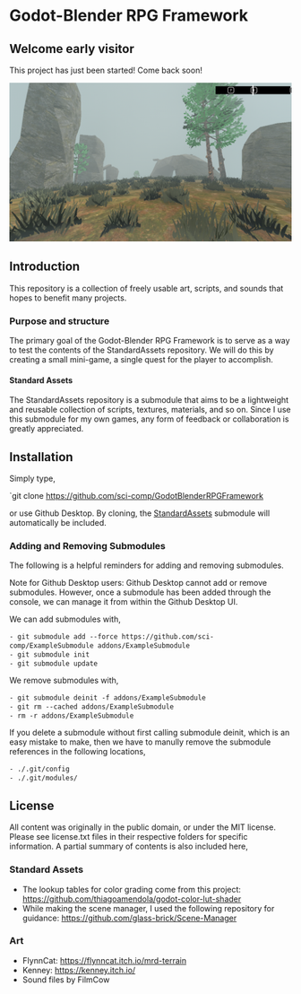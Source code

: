 # Godot-Blender RPG Framework

## Welcome early visitor

This project has just been started! Come back soon!

![demo](./Documentation/Image/Demo.png)

## Introduction

This repository is a collection of freely usable art, scripts, and sounds that hopes to benefit many projects.

### Purpose and structure

The primary goal of the Godot-Blender RPG Framework is to serve as a way to test the contents of the StandardAssets repository. We will do this by creating a small mini-game, a single quest for the player to accomplish.

#### Standard Assets
The StandardAssets repository is a submodule that aims to be a lightweight and reusable collection of scripts, textures, materials, and so on. Since I use this submodule for my own games, any form of feedback or collaboration is greatly appreciated.

## Installation

Simply type,

`git clone https://github.com/sci-comp/GodotBlenderRPGFramework

or use Github Desktop. By cloning, the [StandardAssets](https://github.com/sci-comp/StandardAssets) submodule will automatically be included.

### Adding and Removing Submodules

The following is a helpful reminders for adding and removing submodules.

Note for Github Desktop users: Github Desktop cannot add or remove submodules. However, once a submodule has been added through the console, we can manage it from within the Github Desktop UI.

We can add submodules with,

	- git submodule add --force https://github.com/sci-comp/ExampleSubmodule addons/ExampleSubmodule
	- git submodule init
	- git submodule update

We remove submodules with,

	- git submodule deinit -f addons/ExampleSubmodule
	- git rm --cached addons/ExampleSubmodule
	- rm -r addons/ExampleSubmodule

If you delete a submodule without first calling submodule deinit, which is an easy mistake to make, then we have to manully remove the submodule references in the following locations,

	- ./.git/config
	- ./.git/modules/

## License

All content was originally in the public domain, or under the MIT license. Please see license.txt files in their respective folders for specific information. A partial summary of contents is also included here,

### Standard Assets

- The lookup tables for color grading come from this project: https://github.com/thiagoamendola/godot-color-lut-shader
- While making the scene manager, I used the following repository for guidance: https://github.com/glass-brick/Scene-Manager

### Art

- FlynnCat: https://flynncat.itch.io/mrd-terrain
- Kenney: https://kenney.itch.io/
- Sound files by FilmCow

